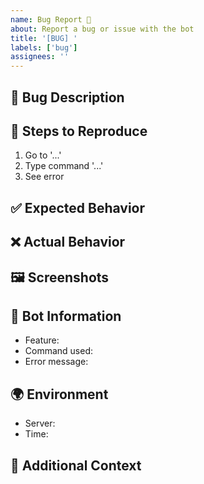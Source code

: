```yaml
---
name: Bug Report 🐛
about: Report a bug or issue with the bot
title: '[BUG] '
labels: ['bug']
assignees: ''
---
```


## 🐛 Bug Description
<!-- Clear and concise description of the bug -->

## 🔄 Steps to Reproduce
1. Go to '...'
2. Type command '...'
3. See error

## ✅ Expected Behavior
<!-- What you expected to happen -->

## ❌ Actual Behavior
<!-- What actually happened -->

## 🖼️ Screenshots
<!-- If applicable, add screenshots -->

## 🤖 Bot Information
- Feature: <!-- e.g., Translation, Grammar Check, Diary, etc. -->
- Command used: <!-- e.g., /translate, emoji reaction, etc. -->
- Error message: <!-- If any error message was shown -->

## 🌍 Environment
- Server: <!-- e.g., Personal server, Production, etc. -->
- Time: <!-- When did this happen? -->

## 📝 Additional Context
<!-- Any other context about the problem -->
